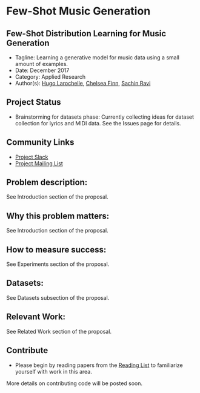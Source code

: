 # Few-Shot Music Generation

## Few-Shot Distribution Learning for Music Generation

* Tagline: Learning a generative model for music data using a small amount of examples.
* Date: December 2017
* Category: Applied Research
* Author(s): [Hugo Larochelle](https://github.com/larocheh), [Chelsea Finn](https://github.com/cbfinn), [Sachin Ravi](https://github.com/sachinravi14)

## Project Status

* Brainstorming for datasets phase: Currently collecting ideas for dataset collection for lyrics and MIDI data. See the Issues page for details.

## Community Links

* [Project Slack](https://few-shot-music-gen.slack.com)
* [Project Mailing List](https://groups.google.com/forum/#!forum/few-shot-music-generation)

## Problem description:

See Introduction section of the proposal.

## Why this problem matters:

See Introduction section of the proposal. 

## How to measure success:

See Experiments section of the proposal.

## Datasets:

See Datasets subsection of the proposal.

## Relevant Work:

See Related Work section of the proposal.

## Contribute

* Please begin by reading papers from the [Reading List](https://github.com/AI-ON/Few-Shot-Music-Generation/blob/master/README.md) to familiarize yourself with work in this area.

More details on contributing code will be posted soon.


